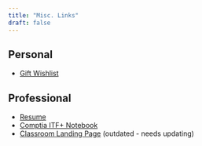```yaml
---
title: "Misc. Links" 
draft: false
---
```


## Personal 
- [Gift Wishlist](https://gunnaraas.com/wishlist)

## Professional 
- [Resume](https://gunnaraas.com/resume)
- [Comptia ITF+ Notebook](https://itf.gunnaraas.com)
- [Classroom Landing Page](https://edu.gunnaraas.com) (outdated - needs updating)